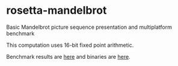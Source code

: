# rosetta-mandelbrot
Basic Mandelbrot picture sequence presentation and multiplatform benchmark

This computation uses 16-bit fixed point arithmetic.

Benchmark results are [here](https://litwr2.github.io/mandelbrot8/micro-mandel.html) and binaries are [here](http://litwr2.atspace.eu/superfast-mandelbrot.html).


